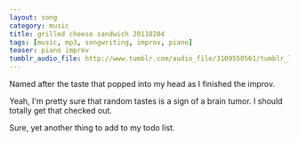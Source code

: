 ```yaml
---
layout: song
category: music
title: grilled cheese sandwich 20110204
tags: [music, mp3, songwriting, improv, piano]
teaser: piano improv
tumblr_audio_file: http://www.tumblr.com/audio_file/3109550561/tumblr_lg42645woP1qzo4ep
---
```


Named after the taste that popped into my head as I finished the improv.

Yeah, I'm pretty sure that random tastes is a sign of a brain tumor. I should totally get that checked out.

Sure, yet another thing to add to my todo list.
